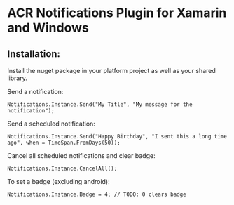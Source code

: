 ACR Notifications Plugin for Xamarin and Windows
===

Installation:
---
Install the nuget package in your platform project as well as your shared library.

Send a notification:

    Notifications.Instance.Send("My Title", "My message for the notification");

Send a scheduled notification:

    Notifications.Instance.Send("Happy Birthday", "I sent this a long time ago", when = TimeSpan.FromDays(50));

Cancel all scheduled notifications and clear badge:

    Notifications.Instance.CancelAll();

To set a badge (excluding android):

    Notifications.Instance.Badge = 4; // TODO: 0 clears badge